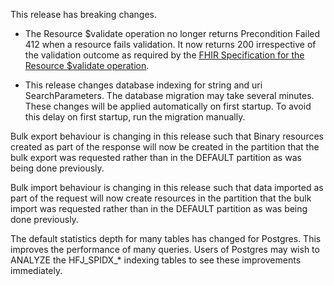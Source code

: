 
This release has breaking changes.
* The Resource $validate operation no longer returns Precondition Failed 412 when a resource fails validation.  It now returns 200 irrespective of the validation outcome as required by the [FHIR Specification for the Resource $validate operation](https://www.hl7.org/fhir/R4/resource-operation-validate.html).
  
* This release changes database indexing for string and uri SearchParameters. The database migration may take several minutes.  These changes will be applied automatically on first startup. To avoid this delay on first startup, run the migration manually.

Bulk export behaviour is changing in this release such that Binary resources created as part of the response will now be created in the partition that the bulk export was requested rather than in the DEFAULT partition as was being done previously.

Bulk import behaviour is changing in this release such that data imported as part of the request will now create resources in the partition that the bulk import was requested rather than in the DEFAULT partition as was being done previously.

The default statistics depth for many tables has changed for Postgres.
This improves the performance of many queries.
Users of Postgres may wish to ANALYZE the HFJ_SPIDX_* indexing tables to see these improvements immediately.

